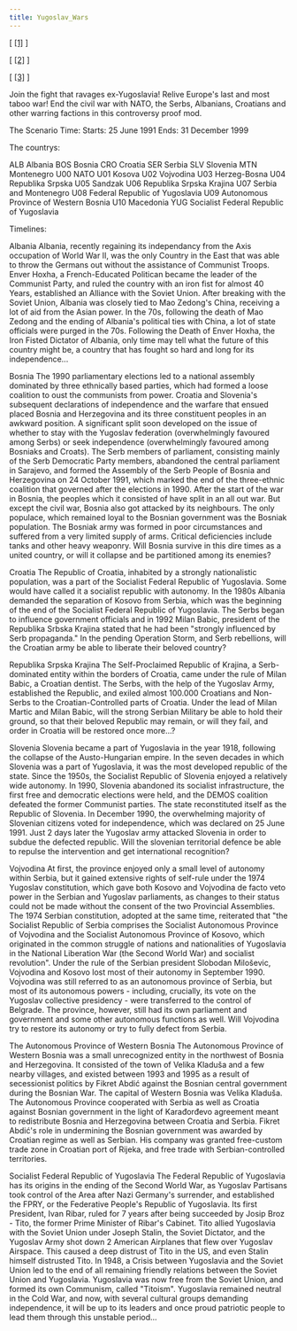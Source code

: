 ```yaml
---
title: Yugoslav_Wars
---
```

 \[ [\[1\]](http://img38.imageshack.us/img38/9817/logojx.png) \]

\[ [\[2\]](http://img690.imageshack.us/img690/1423/selectionbutton.jpg) \]

\[ [\[3\]](http://images1.wikia.nocookie.net/heartsofiron/images/1/11/Za_stranicu.png) \]

Join the fight that ravages ex-Yugoslavia! Relive Europe's last and most taboo war! End the civil war with NATO, the Serbs, Albanians, Croatians and other warring factions in this controversy proof mod.

The Scenario Time: Starts: 25 June 1991 Ends: 31 December 1999

The countrys:

ALB Albania BOS Bosnia CRO Croatia SER Serbia SLV Slovenia MTN Montenegro U00 NATO U01 Kosova U02 Vojvodina U03 Herzeg-Bosna U04 Republika Srpska U05 Sandzak U06 Republika Srpska Krajina U07 Serbia and Montenegro U08 Federal Republic of Yugoslavia U09 Autonomous Province of Western Bosnia U10 Macedonia YUG Socialist Federal Republic of Yugoslavia

  
Timelines:

Albania Albania, recently regaining its independancy from the Axis occupation of World War II, was the only Country in the East that was able to throw the Germans out without the assistance of Communist Troops. Enver Hoxha, a French-Educated Politican became the leader of the Communist Party, and ruled the country with an iron fist for almost 40 Years, established an Alliance with the Soviet Union. After breaking with the Soviet Union, Albania was closely tied to Mao Zedong's China, receiving a lot of aid from the Asian power. In the 70s, following the death of Mao Zedong and the ending of Albania's political ties with China, a lot of state officials were purged in the 70s. Following the Death of Enver Hoxha, the Iron Fisted Dictator of Albania, only time may tell what the future of this country might be, a country that has fought so hard and long for its independence...

Bosnia The 1990 parliamentary elections led to a national assembly dominated by three ethnically based parties, which had formed a loose coalition to oust the communists from power. Croatia and Slovenia's subsequent declarations of independence and the warfare that ensued placed Bosnia and Herzegovina and its three constituent peoples in an awkward position. A significant split soon developed on the issue of whether to stay with the Yugoslav federation (overwhelmingly favoured among Serbs) or seek independence (overwhelmingly favoured among Bosniaks and Croats). The Serb members of parliament, consisting mainly of the Serb Democratic Party members, abandoned the central parliament in Sarajevo, and formed the Assembly of the Serb People of Bosnia and Herzegovina on 24 October 1991, which marked the end of the three-ethnic coalition that governed after the elections in 1990. After the start of the war in Bosnia, the peoples which it consisted of have split in an all out war. But except the civil war, Bosnia also got attacked by its neighbours. The only populace, which remained loyal to the Bosnian government was the Bosniak population. The Bosniak army was formed in poor circumstances and suffered from a very limited supply of arms. Critical deficiencies include tanks and other heavy weaponry. Will Bosnia survive in this dire times as a united country, or will it collapse and be partitioned among its enemies?

Croatia The Republic of Croatia, inhabited by a strongly nationalistic population, was a part of the Socialist Federal Republic of Yugoslavia. Some would have called it a socialist republic with autonomy. In the 1980s Albania demanded the separation of Kosovo from Serbia, which was the beginning of the end of the Socialist Federal Republic of Yugoslavia. The Serbs began to influence government officials and in 1992 Milan Babic, president of the Republika Srbska Krajina stated that he had been "strongly influenced by Serb propaganda." In the pending Operation Storm, and Serb rebellions, will the Croatian army be able to liberate their beloved country?

Republika Srpska Krajina The Self-Proclaimed Republic of Krajina, a Serb-dominated entity within the borders of Croatia, came under the rule of Milan Babic, a Croatian dentist. The Serbs, with the help of the Yugoslav Army, established the Republic, and exiled almost 100.000 Croatians and Non-Serbs to the Croatian-Controlled parts of Croatia. Under the lead of Milan Martic and Milan Babic, will the strong Serbian Military be able to hold their ground, so that their beloved Republic may remain, or will they fail, and order in Croatia will be restored once more...?

Slovenia Slovenia became a part of Yugoslavia in the year 1918, following the collapse of the Austo-Hungarian empire. In the seven decades in which Slovenia was a part of Yugoslavia, it was the most developed republic of the state. Since the 1950s, the Socialist Republic of Slovenia enjoyed a relatively wide autonomy. In 1990, Slovenia abandoned its socialist infrastructure, the first free and democratic elections were held, and the DEMOS coalition defeated the former Communist parties. The state reconstituted itself as the Republic of Slovenia. In December 1990, the overwhelming majority of Slovenian citizens voted for independence, which was declared on 25 June 1991. Just 2 days later the Yugoslav army attacked Slovenia in order to subdue the defected republic. Will the slovenian territorial defence be able to repulse the intervention and get international recognition?

Vojvodina At first, the province enjoyed only a small level of autonomy within Serbia, but it gained extensive rights of self-rule under the 1974 Yugoslav constitution, which gave both Kosovo and Vojvodina de facto veto power in the Serbian and Yugoslav parliaments, as changes to their status could not be made without the consent of the two Provincial Assemblies. The 1974 Serbian constitution, adopted at the same time, reiterated that "the Socialist Republic of Serbia comprises the Socialist Autonomous Province of Vojvodina and the Socialist Autonomous Province of Kosovo, which originated in the common struggle of nations and nationalities of Yugoslavia in the National Liberation War (the Second World War) and socialist revolution". Under the rule of the Serbian president Slobodan Miloševic, Vojvodina and Kosovo lost most of their autonomy in September 1990. Vojvodina was still referred to as an autonomous province of Serbia, but most of its autonomous powers - including, crucially, its vote on the Yugoslav collective presidency - were transferred to the control of Belgrade. The province, however, still had its own parliament and government and some other autonomous functions as well. Will Vojvodina try to restore its autonomy or try to fully defect from Serbia.

The Autonomous Province of Western Bosnia The Autonomous Province of Western Bosnia was a small unrecognized entity in the northwest of Bosnia and Herzegovina. It consisted of the town of Velika Kladuša and a few nearby villages, and existed between 1993 and 1995 as a result of secessionist politics by Fikret Abdić against the Bosnian central government during the Bosnian War. The capital of Western Bosnia was Velika Kladuša. The Autonomous Province cooperated with Serbia as well as Croatia against Bosnian government in the light of Karađorđevo agreement meant to redistribute Bosnia and Herzegovina between Croatia and Serbia. Fikret Abdić's role in undermining the Bosnian government was awarded by Croatian regime as well as Serbian. His company was granted free-custom trade zone in Croatian port of Rijeka, and free trade with Serbian-controlled territories.

Socialist Federal Republic of Yugoslavia The Federal Republic of Yugoslavia has its origins in the ending of the Second World War, as Yugoslav Partisans took control of the Area after Nazi Germany's surrender, and established the FPRY, or the Federative People's Republic of Yugoslavia. Its first President, Ivan Ribar, ruled for 7 years after being succeeded by Josip Broz - Tito, the former Prime Minister of Ribar's Cabinet. Tito allied Yugoslavia with the Soviet Union under Joseph Stalin, the Soviet Dictator, and the Yugoslav Army shot down 2 American Airplanes that flew over Yugoslav Airspace. This caused a deep distrust of Tito in the US, and even Stalin himself distrusted Tito. In 1948, a Crisis between Yugoslavia and the Soviet Union led to the end of all remaining friendly relations between the Soviet Union and Yugoslavia. Yugoslavia was now free from the Soviet Union, and formed its own Communism, called "Titoism". Yugoslavia remained neutral in the Cold War, and now, with several cultural groups demanding independence, it will be up to its leaders and once proud patriotic people to lead them through this unstable period...